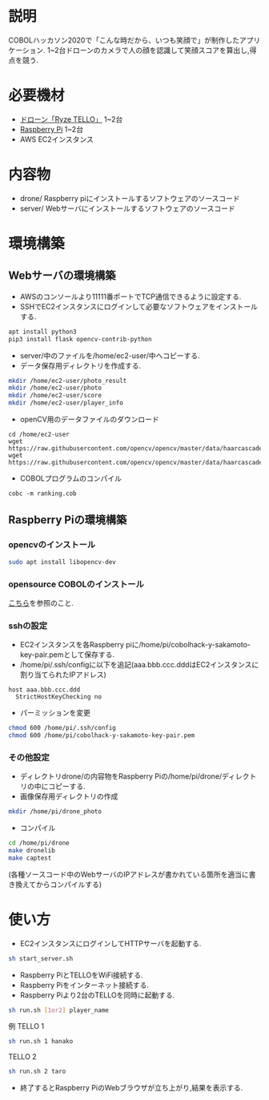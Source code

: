# 説明

COBOLハッカソン2020で「こんな時だから、いつも笑顔で」が制作したアプリケーション.
1~2台ドローンのカメラで人の顔を認識して笑顔スコアを算出し,得点を競う.

# 必要機材

* [ドローン「Ryze TELLO」](https://www.ryzerobotics.com/jp/tello) 1~2台
* [Raspberry Pi](https://www.raspberrypi.org/) 1~2台
* AWS EC2インスタンス


# 内容物

* drone/  Raspberry piにインストールするソフトウェアのソースコード
* server/ Webサーバにインストールするソフトウェアのソースコード


# 環境構築

## Webサーバの環境構築
* AWSのコンソールより11111番ポートでTCP通信できるように設定する.
* SSHでEC2インスタンスにログインして必要なソフトウェアをインストールする.
```bash
apt install python3
pip3 install flask opencv-contrib-python
```
* server/中のファイルを/home/ec2-user/中へコピーする.
* データ保存用ディレクトリを作成する.
```bash
mkdir /home/ec2-user/photo_result
mkdir /home/ec2-user/photo
mkdir /home/ec2-user/score
mkdir /home/ec2-user/player_info

```
* openCV用のデータファイルのダウンロード
```
cd /home/ec2-user
wget https://raw.githubusercontent.com/opencv/opencv/master/data/haarcascades/haarcascade_frontalface_default.xml
wget https://raw.githubusercontent.com/opencv/opencv/master/data/haarcascades/haarcascade_smile.xml
```
* COBOLプログラムのコンパイル
```
cobc -m ranking.cob
```
## Raspberry Piの環境構築

### opencvのインストール

```bash
sudo apt install libopencv-dev
```

### opensource COBOLのインストール
[こちら](https://github.com/opensourcecobol/opensource-cobol)を参照のこと.

### sshの設定
* EC2インスタンスを各Raspberry piに/home/pi/cobolhack-y-sakamoto-key-pair.pemとして保存する.
* /home/pi/.ssh/configに以下を追記(aaa.bbb.ccc.dddはEC2インスタンスに割り当てられたIPアドレス)
```
host aaa.bbb.ccc.ddd 
  StrictHostKeyChecking no
```
* パーミッションを変更
```bash
chmod 600 /home/pi/.ssh/config
chmod 600 /home/pi/cobolhack-y-sakamoto-key-pair.pem
```

### その他設定
* ディレクトリdrone/の内容物をRaspberry Piの/home/pi/drone/ディレクトリの中にコピーする.
* 画像保存用ディレクトリの作成

```bash
mkdir /home/pi/drone_photo
```

* コンパイル
```bash
cd /home/pi/drone
make dronelib
make captest
```
(各種ソースコード中のWebサーバのIPアドレスが書かれている箇所を適当に書き換えてからコンパイルする)

# 使い方

* EC2インスタンスにログインしてHTTPサーバを起動する.
```bash
sh start_server.sh
```
* Raspberry PiとTELLOをWiFi接続する.
* Raspberry Piをインターネット接続する.
* Raspberry Piより2台のTELLOを同時に起動する.
```bash
sh run.sh [1or2] player_name
```
例
TELLO 1
```bash
sh run.sh 1 hanako
```
TELLO 2
```bash
sh run.sh 2 taro
```
* 終了するとRaspberry PiのWebブラウザが立ち上がり,結果を表示する.
